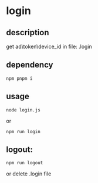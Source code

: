 # login
## description
get ad\token\device_id in file: .login
## dependency 
```shell
npm pnpm i
```
## usage
```shell
node login.js
```
or
```shell
npm run login
```
## logout:
```shell
npm run logout
```
or delete .login file


